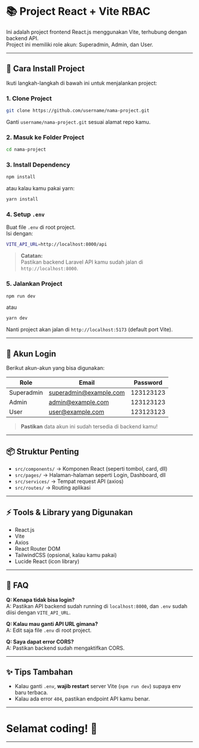 # 📚 Project React + Vite RBAC

Ini adalah project frontend React.js menggunakan Vite, terhubung dengan backend API.  
Project ini memiliki role akun: Superadmin, Admin, dan User.

---

## 🚀 Cara Install Project

Ikuti langkah-langkah di bawah ini untuk menjalankan project:

### 1. Clone Project

```bash
git clone https://github.com/username/nama-project.git
```

Ganti `username/nama-project.git` sesuai alamat repo kamu.

### 2. Masuk ke Folder Project

```bash
cd nama-project
```

### 3. Install Dependency

```bash
npm install
```
atau kalau kamu pakai yarn:

```bash
yarn install
```

### 4. Setup `.env`

Buat file `.env` di root project.  
Isi dengan:

```bash
VITE_API_URL=http://localhost:8000/api
```

> **Catatan:**  
> Pastikan backend Laravel API kamu sudah jalan di `http://localhost:8000`.

### 5. Jalankan Project

```bash
npm run dev
```
atau

```bash
yarn dev
```

Nanti project akan jalan di `http://localhost:5173` (default port Vite).

---

## 🔐 Akun Login

Berikut akun-akun yang bisa digunakan:

| Role        | Email                      | Password    |
|-------------|-----------------------------|-------------|
| Superadmin  | superadmin@example.com       | 123123123   |
| Admin       | admin@example.com            | 123123123   |
| User        | user@example.com             | 123123123   |

> **Pastikan** data akun ini sudah tersedia di backend kamu!

---

## 📦 Struktur Penting

- `src/components/` → Komponen React (seperti tombol, card, dll)
- `src/pages/` → Halaman-halaman seperti Login, Dashboard, dll
- `src/services/` → Tempat request API (axios)
- `src/routes/` → Routing aplikasi

---

## ⚡ Tools & Library yang Digunakan

- React.js
- Vite
- Axios
- React Router DOM
- TailwindCSS (opsional, kalau kamu pakai)
- Lucide React (icon library)

---

## 💬 FAQ

**Q: Kenapa tidak bisa login?**  
A: Pastikan API backend sudah running di `localhost:8000`, dan `.env` sudah diisi dengan `VITE_API_URL`.

**Q: Kalau mau ganti API URL gimana?**  
A: Edit saja file `.env` di root project.

**Q: Saya dapat error CORS?**  
A: Pastikan backend sudah mengaktifkan CORS.

---

## ✨ Tips Tambahan

- Kalau ganti `.env`, **wajib restart** server Vite (`npm run dev`) supaya env baru terbaca.
- Kalau ada error `404`, pastikan endpoint API kamu benar.

---

# Selamat coding! 🚀

---